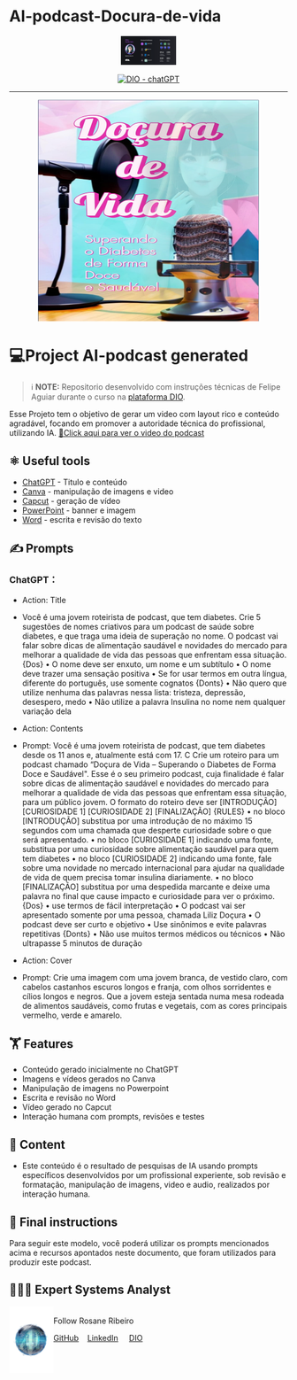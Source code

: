 # AI-podcast-Docura-de-vida

<p align="center">
    <img width="100" src="assets\rosanestream.png">
</p>


<p align="center">
  <a href="https://dio.me/"><img src="https://img.shields.io/badge/DIO-Course-28DA77?logo=youtube" alt="DIO - chatGPT">
  </a>
 </p>

-------
<p align="center">
<a href="https://www.instagram.com/reel/CyT5bpzxFof/?igshid=MzRlODBiNWFlZA=="><img
    src="assets\cover.png"
    width="400"  
  />
  </a>
</p>

    
# 💻Project AI-podcast generated

 > ℹ️ **NOTE:** Repositorio desenvolvido com instruções técnicas de Felipe Aguiar durante o curso na [plataforma DIO](https://web.dio.me/track/decf433b-9bc9-4ddc-bfd4-639ed8da82d9).

Esse Projeto tem o objetivo de gerar um video com layout rico e conteúdo agradável, focando em promover a autoridade técnica do profissional, utilizando IA.
<a href="https://www.linkedin.com/posts/rosanediasribeiro_dio-ai-podcast-activity-7118340927122747394-HB7g?utm_source=share&utm_medium=member_desktop" title="View linkedEdin"> 📔Click aqui para ver o video do podcast</a>


## ⚛️ Useful tools

- [ChatGPT](https://chat.openai.com/) - Titulo e conteúdo
- [Canva](https://canva.com/) - manipulação de imagens e video
- [Capcut](https://capcut.com/) - geração de vídeo
- [PowerPoint](https://www.microsoft.com/en/microsoft-365/powerpoint) - banner e imagem
- [Word](https://www.microsoft.com/en/microsoft-365/word) - escrita e revisão do texto


## ✍️ Prompts

### ChatGPT：

- Action: Title
- Você é uma jovem roteirista de podcast, que tem diabetes.
Crie 5 sugestões de nomes criativos para um podcast de saúde sobre diabetes, e que traga uma ideia de superação no nome.
O podcast vai falar sobre dicas de alimentação saudável e novidades do mercado para melhorar a qualidade de vida das pessoas que enfrentam essa situação.
{Dos}
•	O nome deve ser enxuto, um nome e um subtítulo
•	O nome deve trazer uma sensação positiva
•	Se for usar termos em outra língua, diferente do português, use somente cognatos
{Donts}
•	Não quero que utilize nenhuma das palavras nessa lista: tristeza, depressão, desespero, medo 
•	Não utilize a palavra Insulina no nome nem qualquer variação dela

- Action: Contents
- Prompt: Você é uma jovem roteirista de podcast, que tem diabetes desde os 11 anos e, atualmente está com 17. C
  Crie um roteiro para um podcast chamado “Doçura de Vida – Superando o Diabetes de Forma Doce e Saudável".
  Esse é o seu primeiro podcast, cuja finalidade é falar sobre dicas de alimentação saudável e novidades do mercado para melhorar a qualidade de vida
  das pessoas que enfrentam essa situação, para um público jovem.
  O formato do roteiro deve ser [INTRODUÇÃO] [CURIOSIDADE 1] [CURIOSIDADE 2] [FINALIZAÇÃO]
  {RULES}
  • no bloco [INTRODUÇÃO] substitua por uma introdução de no máximo 15 segundos com uma chamada que desperte curiosidade sobre o que será apresentado.
  • no bloco [CURIOSIDADE 1] indicando uma fonte, substitua por uma curiosidade sobre alimentação saudável para quem tem diabetes
  • no bloco [CURIOSIDADE 2] indicando uma fonte, fale sobre uma novidade no mercado internacional para ajudar na qualidade de vida de quem precisa tomar insulina diariamente.
  • no bloco [FINALIZAÇÃO] substitua por uma despedida marcante e deixe uma palavra no final que cause impacto e curiosidade para ver o próximo.
  {Dos}
  • use termos de fácil interpretação
  • O podcast vai ser apresentado somente por uma pessoa, chamada Liliz Doçura
  • O podcast deve ser curto e objetivo
  • Use sinônimos e evite palavras repetitivas
  {Donts}
  • Não use muitos termos médicos ou técnicos
  • Não ultrapasse 5 minutos de duração

- Action: Cover
- Prompt: Crie uma imagem com uma jovem branca, de vestido claro, com cabelos castanhos escuros longos e franja, com olhos sorridentes e cílios longos e negros.
            Que a jovem esteja sentada numa mesa rodeada de alimentos saudáveis, como frutas e vegetais, com as cores principais vermelho, verde e amarelo.
    
## 🏋️ Features

- Conteúdo gerado inicialmente no ChatGPT
- Imagens e vídeos gerados no Canva
- Manipulação de imagens no Powerpoint
- Escrita e revisão no Word
- Vídeo gerado no Capcut
- Interação humana com prompts, revisões e testes

## 👀 Content

- Este conteúdo é o resultado de pesquisas de IA usando prompts específicos desenvolvidos por um profissional experiente,
   sob revisão e formatação, manipulação de imagens, video e audio, realizados por interação humana.
    
## 🧭 Final instructions

Para seguir este modelo, você poderá utilizar os prompts mencionados acima e recursos apontados neste documento, que foram utilizados para produzir este podcast.

## 👩🏻‍💻 Expert Systems Analyst

<p>
    <img align=left margin=10 width=80 src="assets\profile.png"/>
    <p></p>
    <br>Follow Rosane Ribeiro</br>
    <p></p>
    <a href="https://github.com/rosanestream">
    GitHub</a>&nbsp&nbsp&nbsp
    <a href="www.linkedin.com/in/rosanestream">LinkedIn</a>
    &nbsp&nbsp&nbsp
    <a href="https://www.dio.me/users/rosanestream">DIO</a>
    
</p>

